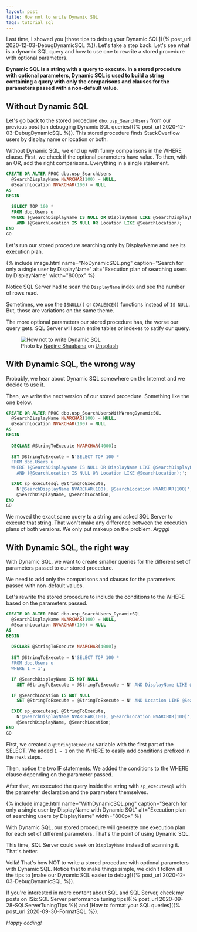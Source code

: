 ```yaml
---
layout: post
title: How not to write Dynamic SQL
tags: tutorial sql
---
```


Last time, I showed you [three tips to debug your Dynamic SQL]({% post_url 2020-12-03-DebugDynamicSQL %}). Let's take a step back. Let's see what is a dynamic SQL query and how to use one to rewrite a stored procedure with optional parameters.

**Dynamic SQL is a string with a query to execute. In a stored procedure with optional parameters, Dynamic SQL is used to build a string containing a query with only the comparisons and clauses for the parameters passed with a non-default value**.

## Without Dynamic SQL

Let's go back to the stored procedure `dbo.usp_SearchUsers` from our previous post [on debugging Dynamic SQL queries]({% post_url 2020-12-03-DebugDynamicSQL %}). This stored procedure finds StackOverflow users by display name or location or both.

Without Dynamic SQL, we end up with funny comparisons in the WHERE clause. First, we check if the optional parameters have value. To then, with an OR, add the right comparisons. Everything in a single statement.

```sql
CREATE OR ALTER PROC dbo.usp_SearchUsers
  @SearchDisplayName NVARCHAR(100) = NULL,
  @SearchLocation NVARCHAR(100) = NULL
AS
BEGIN
    
  SELECT TOP 100 *
  FROM dbo.Users u
  WHERE (@SearchDisplayName IS NULL OR DisplayName LIKE @SearchDisplayName)
    AND (@SearchLocation IS NULL OR Location LIKE @SearchLocation);
END
GO
```

Let's run our stored procedure searching only by DisplayName and see its execution plan.

{% include image.html name="NoDynamicSQL.png" caption="Search for only a single user by DisplayName" alt="Execution plan of searching users by DisplayName" width="800px" %}

Notice SQL Server had to scan the `DisplayName` index and see the number of rows read.

Sometimes, we use the `ISNULL()` or `COALESCE()` functions instead of `IS NULL`. But, those are variations on the same theme.

The more optional parameters our stored procedure has, the worse our query gets. SQL Server will scan entire tables or indexes to satify our query.

<figure>
<img src="https://images.unsplash.com/photo-1548630435-998a2cbbff67?crop=entropy&cs=tinysrgb&fit=crop&fm=jpg&h=400&ixid=MXwxfDB8MXxhbGx8fHx8fHx8fA&ixlib=rb-1.2.1&q=80&utm_campaign=api-credit&utm_medium=referral&utm_source=unsplash_source&w=600" alt="How not to write Dynamic SQL" />

<figcaption><span>Photo by <a href="https://unsplash.com/@nadineshaabana?utm_source=unsplash&amp;utm_medium=referral&amp;utm_content=creditCopyText">Nadine Shaabana</a> on <a href="https://unsplash.com/photos/HBABoZYH0yI?utm_source=unsplash&amp;utm_medium=referral&amp;utm_content=creditCopyText">Unsplash</a></span></figcaption>
</figure>

## With Dynamic SQL, the wrong way

Probably, we hear about Dynamic SQL somewhere on the Internet and we decide to use it.

Then, we write the next version of our stored procedure. Something like the one below.

```sql
CREATE OR ALTER PROC dbo.usp_SearchUsersWithWrongDynamicSQL
  @SearchDisplayName NVARCHAR(100) = NULL,
  @SearchLocation NVARCHAR(100) = NULL
AS
BEGIN
 
  DECLARE @StringToExecute NVARCHAR(4000);
    
  SET @StringToExecute = N'SELECT TOP 100 *
  FROM dbo.Users u
  WHERE (@SearchDisplayName IS NULL OR DisplayName LIKE @SearchDisplayName)
    AND (@SearchLocation IS NULL OR Location LIKE @SearchLocation);';

  EXEC sp_executesql @StringToExecute, 
    N'@SearchDisplayName NVARCHAR(100), @SearchLocation NVARCHAR(100)', 
    @SearchDisplayName, @SearchLocation;
END
GO
```

We moved the exact same query to a string and asked SQL Server to execute that string. That won't make any difference between the execution plans of both versions. We only put makeup on the problem. _Arggg!_

## With Dynamic SQL, the right way

With Dynamic SQL, we want to create smaller queries for the different set of parameters passed to our stored procedure.

We need to add only the comparisons and clauses for the parameters passed with non-default values.

Let's rewrite the stored procedure to include the conditions to the WHERE based on the parameters passed.

```sql
CREATE OR ALTER PROC dbo.usp_SearchUsers_DynamicSQL
  @SearchDisplayName NVARCHAR(100) = NULL,
  @SearchLocation NVARCHAR(100) = NULL
AS
BEGIN
 
  DECLARE @StringToExecute NVARCHAR(4000);
    
  SET @StringToExecute = N'SELECT TOP 100 *
  FROM dbo.Users u
  WHERE 1 = 1';

  IF @SearchDisplayName IS NOT NULL
    SET @StringToExecute = @StringToExecute + N' AND DisplayName LIKE @SearchDisplayName ';

  IF @SearchLocation IS NOT NULL
    SET @StringToExecute = @StringToExecute + N' AND Location LIKE @SearchLocation ';

  EXEC sp_executesql @StringToExecute, 
    N'@SearchDisplayName NVARCHAR(100), @SearchLocation NVARCHAR(100)', 
    @SearchDisplayName, @SearchLocation;
END
GO
```

First, we created a `@StringToExecute` variable with the first part of the SELECT. We added `1 = 1` on the WHERE to easily add conditions prefixed in the next steps.

Then, notice the two IF statements. We added the conditions to the WHERE clause depending on the parameter passed.

After that, we executed the query inside the string with `sp_executesql` with the parameter declaration and the parameters themselves.

{% include image.html name="WithDynamicSQL.png" caption="Search for only a single user by DisplayName with Dynamic SQL" alt="Execution plan of searching users by DisplayName" width="800px" %}

With Dynamic SQL, our stored procedure will generate one execution plan for each set of different parameters. That's the point of using Dynamic SQL.

This time, SQL Server could seek on `DisplayName` instead of scanning it. That's better.

Voilà! That's how NOT to write a stored procedure with optional parameters with Dynamic SQL. Notice that to make things simple, we didn't follow all the tips to [make our Dynamic SQL easier to debug]({% post_url 2020-12-03-DebugDynamicSQL %}).

If you're interested in more content about SQL and SQL Server, check my posts on [Six SQL Server performance tuning tips]({% post_url 2020-09-28-SQLServerTuningTips %}) and [How to format your SQL queries]({% post_url 2020-09-30-FormatSQL %}).

_Happy coding!_
